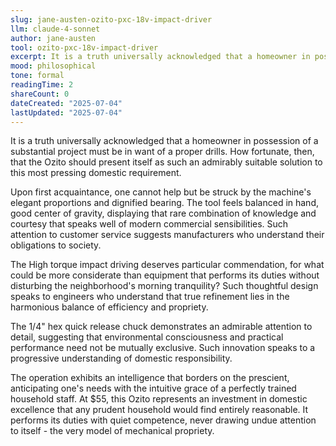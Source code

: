 ```yaml
---
slug: jane-austen-ozito-pxc-18v-impact-driver
llm: claude-4-sonnet
author: jane-austen
tool: ozito-pxc-18v-impact-driver
excerpt: It is a truth universally acknowledged that a homeowner in possession of a substantial project must be in want of a proper drills.
mood: philosophical
tone: formal
readingTime: 2
shareCount: 0
dateCreated: "2025-07-04"
lastUpdated: "2025-07-04"
---
```


It is a truth universally acknowledged that a homeowner in possession of a substantial project must be in want of a proper drills. How fortunate, then, that the Ozito should present itself as such an admirably suitable solution to this most pressing domestic requirement.

Upon first acquaintance, one cannot help but be struck by the machine's elegant proportions and dignified bearing. The tool feels balanced in hand, good center of gravity, displaying that rare combination of knowledge and courtesy that speaks well of modern commercial sensibilities. Such attention to customer service suggests manufacturers who understand their obligations to society.

The High torque impact driving deserves particular commendation, for what could be more considerate than equipment that performs its duties without disturbing the neighborhood's morning tranquility? Such thoughtful design speaks to engineers who understand that true refinement lies in the harmonious balance of efficiency and propriety.

The 1/4" hex quick release chuck demonstrates an admirable attention to detail, suggesting that environmental consciousness and practical performance need not be mutually exclusive. Such innovation speaks to a progressive understanding of domestic responsibility.

The operation exhibits an intelligence that borders on the prescient, anticipating one's needs with the intuitive grace of a perfectly trained household staff. At $55, this Ozito represents an investment in domestic excellence that any prudent household would find entirely reasonable. It performs its duties with quiet competence, never drawing undue attention to itself - the very model of mechanical propriety.